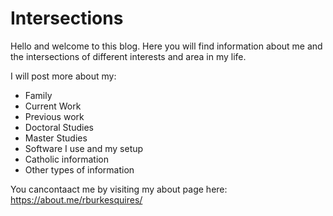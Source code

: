 # Intersections

Hello and welcome to this blog. Here you will find information about me and the intersections of different interests and area in my life.

I will post more about my:
- Family
- Current Work
- Previous work
- Doctoral Studies
- Master Studies
- Software I use and my setup
- Catholic information
- Other types of information

You cancontaact me by visiting my about page here: https://about.me/rburkesquires/
